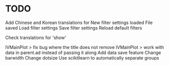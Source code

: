 TODO
====

Add Chinese and Korean translations for
New filter settings loaded
File saved
Load filter settings
Save filter settings
Reload default filters

Check translations for 'show'

IVMainPlot > fix bug where the title does not remove
IVMainPlot > work with data in parent.ad instead of passing it along
Add data save feature
Change barwidth
Change dotsize
Use scikitlearn to automatically separate groups
